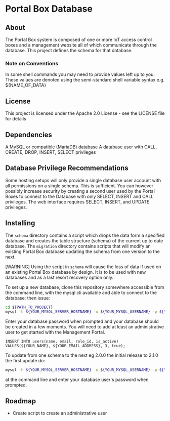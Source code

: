 # Portal Box Database

## About
The Portal Box system is composed of one or more IoT access control boxes and a management website all of which communicate through the database. This project defines the schema for that database.

### Note on Conventions
In some shell commands you may need to provide values left up to you. These values are denoted using the semi-standard shell variable syntax e.g. ${NAME_OF_DATA}

## License
This project is licensed under the Apache 2.0 License - see the LICENSE file for details

## Dependencies
A MySQL or compatible (MariaDB) database
A database user with CALL, CREATE, DROP, INSERT, SELECT privileges

## Database Privilege Recommendations
Some hosting setups will only provide a single database user account with all permissions on a single schema. This is sufficient. You can however possibly increase security by creating a second user used by the Portal Boxes to connect to the Database with only SELECT, INSERT and CALL privileges. The web interface requires SELECT, INSERT, and UPDATE privileges.

## Installing
The `schema` directory contains a script which drops the data form a specified database and creates the table structure (schema) of the current up to date database. The `migration` directory contains scripts that will modify an existing Portal Box database updating the schema from one version to the next.

[WARNING] Using the script in `schema` will cause the loss of data if used on an existing Portal Box database by design. It is to be used with new databases and as a last resort recovery option only.

To set up a new database, clone this repository somewhere accessible from the command line, with the mysql cli available and able to connect to the database; then issue:

```sh
cd ${PATH_TO_PROJECT}
mysql -h ${YOUR_MYSQL_SERVER_HOSTNAME} -u ${YOUR_MYSQL_USERNAME} -p ${YOUR_MYSQL_DATABASE_NAME} < schema/schema.sql
```

Enter your database password when prompted and your database should be created in a few moments. You will need to add at least an administrative user to get started with the Management Portal.

```mysql
INSERT INTO users(name, email, role_id, is_active) VALUES(${YOUR_NAME}, ${YOUR_EMAIL_ADDRESS}, 3, true);
```

To update from one schema to the next eg 2.0.0 the initial release to 2.1.0 the first update do:

```sh
mysql -h ${YOUR_MYSQL_SERVER_HOSTNAME} -u ${YOUR_MYSQL_USERNAME} -p ${YOUR_MYSQL_DATABASE_NAME} < migration/2.1.0.sql
```

at the command line and enter your database user's password when prompted.

## Roadmap
- Create script to create an administrative user
